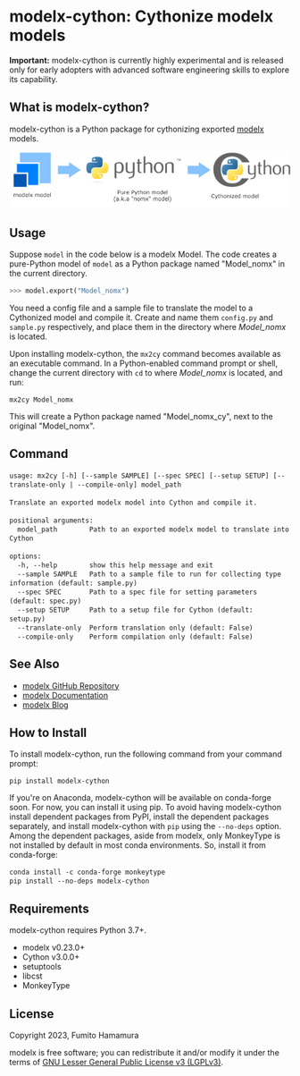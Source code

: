 # modelx-cython: Cythonize modelx models

**Important:**
modelx-cython is currently highly experimental and is released only for early adopters with advanced software engineering skills to explore its capability.

[modelx]:(https://github.com/fumitoh/modelx)

## What is modelx-cython?

modelx-cython is a Python package for cythonizing exported [modelx] models.

![modelx Ecosystem](https://github.com/fumitoh/modelx-cython/blob/main/doc/source/images/modelx-ecosystem.png)

## Usage

Suppose `model` in the code below is a modelx Model.
The code creates a pure-Python model of `model` as a Python package named "Model_nomx" in the current directory.

```python
>>> model.export("Model_nomx")
```

You need a config file and a sample file to translate the model to a Cythonized model and compile it. 
Create and name them `config.py` and `sample.py` respectively, and place them in the directory where *Model_nomx* is located.

Upon installing modelx-cython, the `mx2cy` command becomes available as an executable command.
In a Python-enabled command prompt or shell, change the current directory with `cd` to where *Model_nomx* is located, and run:

```
mx2cy Model_nomx
```

This will create a Python package named "Model_nomx_cy", next to the original "Model_nomx".

## Command

```
usage: mx2cy [-h] [--sample SAMPLE] [--spec SPEC] [--setup SETUP] [--translate-only | --compile-only] model_path

Translate an exported modelx model into Cython and compile it.

positional arguments:
  model_path        Path to an exported modelx model to translate into Cython

options:
  -h, --help        show this help message and exit
  --sample SAMPLE   Path to a sample file to run for collecting type information (default: sample.py)
  --spec SPEC       Path to a spec file for setting parameters (default: spec.py)
  --setup SETUP     Path to a setup file for Cython (default: setup.py)
  --translate-only  Perform translation only (default: False)
  --compile-only    Perform compilation only (default: False)
```

## See Also

* [modelx GitHub Repository](https://github.com/fumitoh/modelx)
* [modelx Documentation](https://docs.modelx.io)
* [modelx Blog](https://modelx.io/allposts)

## How to Install

To install modelx-cython, run the following command from your command prompt:

```
pip install modelx-cython
```

If you're on Anaconda, modelx-cython will be available on conda-forge soon.
For now, you can install it using pip.
To avoid having modelx-cython install dependent packages from PyPI, install the dependent packages separately, and install modelx-cython with `pip` using the `--no-deps` option.
Among the dependent packages, aside from modelx, only MonkeyType is not installed by default in most conda environments. 
So, install it from conda-forge:

```
conda install -c conda-forge monkeytype
pip install --no-deps modelx-cython
```

## Requirements

modelx-cython requires Python 3.7+.

- modelx v0.23.0+
- Cython v3.0.0+
- setuptools
- libcst
- MonkeyType

## License

Copyright 2023, Fumito Hamamura

modelx is free software; you can redistribute it and/or
modify it under the terms of
[GNU Lesser General Public License v3 (LGPLv3)](https://github.com/fumitoh/modelx-cython/blob/master/LICENSE.txt).

